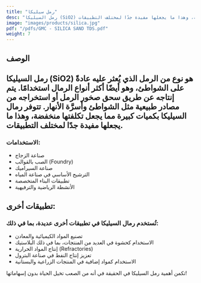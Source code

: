 ```yaml
---
title: "رمل سيليكا"
desc: "رمل السيليكا (SiO2) هو نوع من الرمل الذي يُعثر عليه عادةً على الشواطئ، وهو أيضًا أكثر أنواع الرمال استخدامًا. يتم إنتاجه عن طريق سحق صخور الرمل أو استخراجه من مصادر طبيعية مثل الشواطئ وأسرَّة الأنهار. تتوفر رمال السيليكا بكميات كبيرة مما يجعل تكلفتها منخفضة، وهذا ما يجعلها مفيدة جدًا لمختلف التطبيقات."
image: "images/products/silica.jpg"
pdf: "/pdfs/GMC - SILICA SAND TDS.pdf"
weight: 7
---
```

## الوصف

## رمل السيليكا (SiO2) هو نوع من الرمل الذي يُعثر عليه عادةً على الشواطئ، وهو أيضًا أكثر أنواع الرمال استخدامًا. يتم إنتاجه عن طريق سحق صخور الرمل أو استخراجه من مصادر طبيعية مثل الشواطئ وأسرَّة الأنهار. تتوفر رمال السيليكا بكميات كبيرة مما يجعل تكلفتها منخفضة، وهذا ما يجعلها مفيدة جدًا لمختلف التطبيقات.

### الاستخدامات:
- صناعة الزجاج
- الصب بالقوالب (Foundry)
- صناعة السيراميك
- الترشيح الأساسي في صناعة المياه
- تطبيقات البناء المتخصصة
- الأنشطة الرياضية والترفيهية

## تطبيقات أخرى:
### تُستخدم رمال السيليكا في تطبيقات أخرى عديدة، بما في ذلك:
- تصنيع المواد الكيميائية والمعادن
- الاستخدام كحشوة في العديد من المنتجات، بما في ذلك البلاستيك
- إنتاج المواد الحرارية (Refractories)
- تعزيز إنتاج النفط في صناعة البترول
- الاستخدام كمواد إضافية في المنتجات الزراعية والبستانية

تكمن أهمية رمل السيليكا في الحقيقة في أنه من الصعب تخيل الحياة بدون إسهاماتها!
